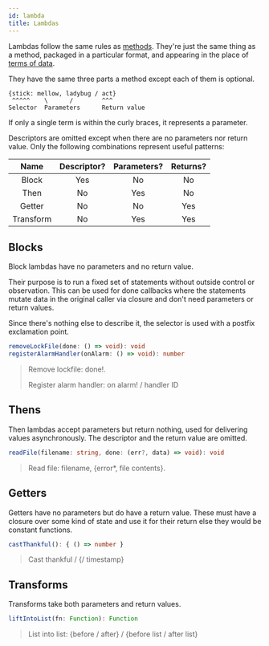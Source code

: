 ```yaml
---
id: lambda
title: Lambdas
---
```


Lambdas follow the same rules as [methods](method.md). They're just the same thing as a method, packaged in a particular format, and appearing in the place of [terms of data](term.md).


They have the same three parts a method except each of them is optional.

```
{stick: mellow, ladybug / act}
 ^^^^^    \      /        ^^^
Selector  Parameters      Return value
```

If only a single term is within the curly braces, it represents a parameter.

Descriptors are omitted except when there are no parameters nor return value. Only the following combinations represent useful patterns:

|   Name    | Descriptor? | Parameters? | Returns? |
| :-------: | :---------: | :---------: | :------: |
|   Block   |     Yes     |     No      |    No    |
|   Then    |     No      |     Yes     |    No    |
|  Getter   |     No      |     No      |   Yes    |
| Transform |     No      |     Yes     |   Yes    |

## Blocks

Block lambdas have no parameters and no return value.

Their purpose is to run a fixed set of statements without outside control or observation. This can be used for done callbacks where the statements mutate data in the original caller via closure and don't need parameters or return values.

Since there's nothing else to describe it, the selector is used with a postfix exclamation point.

```typescript
removeLockFile(done: () => void): void
registerAlarmHandler(onAlarm: () => void): number
```

> Remove lockfile: done!.
>
> Register alarm handler: on alarm! / handler ID

## Thens

Then lambdas accept parameters but return nothing, used for delivering values asynchronously. The descriptor and the return value are omitted.

```typescript
readFile(filename: string, done: (err?, data) => void): void
```

> Read file: filename, {error*, file contents}.

## Getters

Getters have no parameters but do have a return value. These must have a closure over some kind of state and use it for their return else they would be constant functions.

```typescript
castThankful(): { () => number }
```

> Cast thankful / {/ timestamp}

## Transforms

Transforms take both parameters and return values.

```typescript
liftIntoList(fn: Function): Function
```

> List into list: {before / after} / {before list / after list}